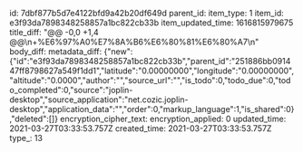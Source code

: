 id: 7dbf877b5d7e4122bfd9a42b20df649d
parent_id: 
item_type: 1
item_id: e3f93da7898348258857a1bc822cb33b
item_updated_time: 1616815979675
title_diff: "@@ -0,0 +1,4 @@\\n+%E6%97%A0%E7%8A%B6%E6%80%81%E6%80%A7\\n"
body_diff: 
metadata_diff: {"new":{"id":"e3f93da7898348258857a1bc822cb33b","parent_id":"251886bb091447ff8798627a549f1dd1","latitude":"0.00000000","longitude":"0.00000000","altitude":"0.0000","author":"","source_url":"","is_todo":0,"todo_due":0,"todo_completed":0,"source":"joplin-desktop","source_application":"net.cozic.joplin-desktop","application_data":"","order":0,"markup_language":1,"is_shared":0},"deleted":[]}
encryption_cipher_text: 
encryption_applied: 0
updated_time: 2021-03-27T03:33:53.757Z
created_time: 2021-03-27T03:33:53.757Z
type_: 13